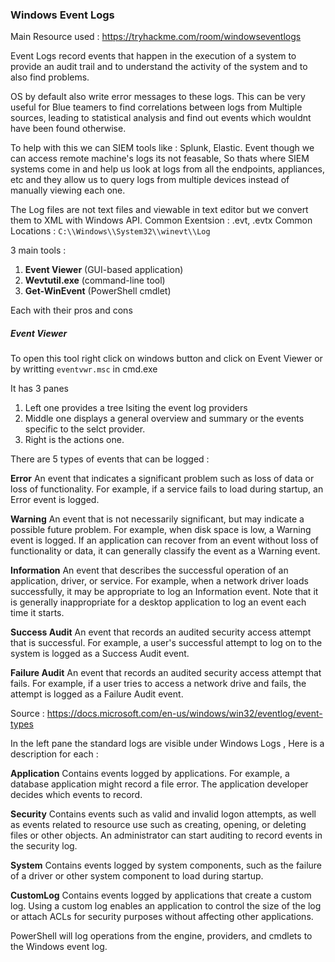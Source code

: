 ### Windows Event Logs

Main Resource used : https://tryhackme.com/room/windowseventlogs

Event Logs record events that happen in the execution of a system to provide an audit trail and to understand  the activity of the system and to also find problems.

OS by default also write error messages to these logs. This can be very useful for Blue teamers to find correlations between logs from Multiple sources, leading to statistical analysis and find out events which wouldnt have been found otherwise. 

To help with this we can SIEM tools like : Splunk, Elastic. 
Event though we can access remote machine's logs its not feasable, So thats where SIEM systems come in and help us look at logs from all the endpoints, appliances, etc and they allow us to query logs from multiple devices instead of manually viewing each one.


The Log files are not text files and viewable in text editor but we convert them to XML with Windows API. Common Exentsion : .evt, .evtx 
Common Locations : `C:\\Windows\\System32\\winevt\\Log`

3 main tools : 
1.  **Event Viewer** (GUI-based application)
2.  **Wevtutil.exe** (command-line tool)
3.  **Get-WinEvent** (PowerShell cmdlet)

Each with their pros and cons 

##### Event Viewer 
To open this tool right click on windows button and click on Event Viewer or by writting `eventvwr.msc` in cmd.exe 

It has 3 panes 
1. Left one provides a tree lsiting the event log providers
2. Middle one displays a general overview and summary or the events specific to the selct provider.
3. Right is the actions one. 

There are 5 types of events that can be logged :

**Error**
An event that indicates a significant problem such as loss of data or loss of functionality. For example, if a service fails to load during startup, an Error event is logged.

**Warning**
An event that is not necessarily significant, but may indicate a possible future problem. For example, when disk space is low, a Warning event is logged. If an application can recover from an event without loss of functionality or data, it can generally classify the event as a Warning event.

**Information**
An event that describes the successful operation of an application, driver, or service. For example, when a network driver loads successfully, it may be appropriate to log an Information event. Note that it is generally inappropriate for a desktop application to log an event each time it starts.

**Success Audit**
An event that records an audited security access attempt that is successful. For example, a user's successful attempt to log on to the system is logged as a Success Audit event.

**Failure Audit**
An event that records an audited security access attempt that fails. For example, if a user tries to access a network drive and fails, the attempt is logged as a Failure Audit event.

Source : https://docs.microsoft.com/en-us/windows/win32/eventlog/event-types

In the left pane the standard logs are visible under Windows Logs , Here is a description for each : 

**Application**
Contains events logged by applications. For example, a database application might record a file error. The application developer decides which events to record.

**Security**
Contains events such as valid and invalid logon attempts, as well as events related to resource use such as creating, opening, or deleting files or other objects. An administrator can start auditing to record events in the security log.

**System**
Contains events logged by system components, such as the failure of a driver or other system component to load during startup.

**CustomLog** 
Contains events logged by applications that create a custom log. Using a custom log enables an application to control the size of the log or attach ACLs for security purposes without affecting other applications.

PowerShell will log operations from the engine, providers, and cmdlets to the Windows event log.